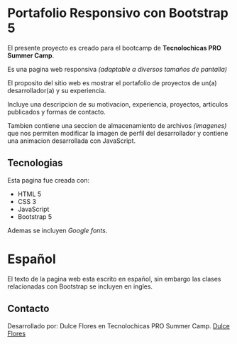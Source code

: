 # Portafolio Responsivo con Bootstrap 5

El presente proyecto es creado para el bootcamp de **Tecnolochicas PRO Summer Camp**.

Es una pagina web responsiva *(adaptable a diversos tamaños de pantalla)*

El proposito del sitio web es mostrar el portafolio de proyectos de un(a) desarrollador(a) y su experiencia.

Incluye una descripcion de su motivacion, experiencia, proyectos, articulos publicados y formas de contacto.

Tambien contiene una seccion de almacenamiento de archivos *(imagenes)* que nos permiten modificar la imagen de perfil del desarrollador y contiene una animacion desarrollada con JavaScript.

## Tecnologias

Esta pagina fue creada con:

* HTML 5
* CSS 3
* JavaScript
* Bootstrap 5

Ademas se incluyen *Google fonts*.

# Español
El texto de la pagina web esta escrito en español, sin embargo las clases relacionadas con Bootstrap se incluyen en ingles.

## Contacto

Desarrollado por: Dulce Flores en Tecnolochicas PRO Summer Camp.
[Dulce Flores](https://www.facebook.com/dulcemaria.florescalzada.96)
